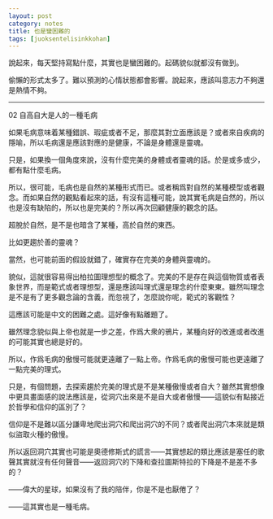 ```yaml
---
layout: post
category: notes
title: 也是蠻困難的
tags: [juoksentelisinkkohan]
---
```


說起來，每天堅持寫點什麼，其實也是蠻困難的。起碼貌似就都沒有做到。

偷懶的形式太多了。難以預測的心情狀態都會影響。說起來，應該叫意志力不夠還是熱情不夠。

------

02 自高自大是人的一種毛病

如果毛病意味着某種錯誤、瑕疵或者不足，那麼其對立面應該是？或者來自疾病的隱喻，所以毛病還是應該對應的是健康，不論是身體還是靈魂。

只是，如果換一個角度來說，沒有什麼完美的身體或者靈魂的話。於是或多或少，都有點什麼毛病。

所以，很可能，毛病也是自然的某種形式而已。或者稱爲對自然的某種模型或者觀念。而如果自然的觀點看起來的話，有沒有這種可能，說其實毛病是自然的，所以也是沒有缺陷的，所以也是完美的？所以再次回顧健康的觀念的話。

超脫於自然，是不是也暗含了某種，高於自然的東西。

比如更趨於善的靈魂？

當然，也可能前面的假設就錯了，確實存在完美的身體與靈魂的。

貌似，這就很容易得出柏拉圖理想型的概念了。完美的不是存在與這個物質或者表象世界，而是範式或者理想型，還是應該叫理式還是理念的什麼東東。雖然叫理念是不是有了更多觀念論的含義，而忽視了，怎麼說你呢，範式的客觀性？

這應該可能是中文的困難之處。這好像有點離題了。

雖然理念貌似與上帝也就是一步之差，作爲大衆的鴉片，某種向好的改進或者改進的可能其實也總是好的。

所以，作爲毛病的傲慢可能就更遠離了一點上帝。作爲毛病的傲慢可能也更遠離了一點完美的理式。

只是，有個問題，去探索趨於完美的理式是不是某種傲慢或者自大？雖然其實想像中更具畫面感的說法應該是，從洞穴出來是不是自大或者傲慢——這貌似有點接近於哲學和信仰的區別了？

信仰是不是難以區分謙卑地爬出洞穴和爬出洞穴的不同？或者爬出洞穴本來就是類似盜取火種的傲慢。

所以返回洞穴其實也可能是奧德修斯式的謊言——其實想起的類比應該是塞任的歌聲其實就沒有任何聲音——返回洞穴的下降和查拉圖斯特拉的下降是不是差不多的？

——偉大的星球，如果沒有了我的陪伴，你是不是也厭倦了？

——這其實也是一種毛病。

<!-- more -->
